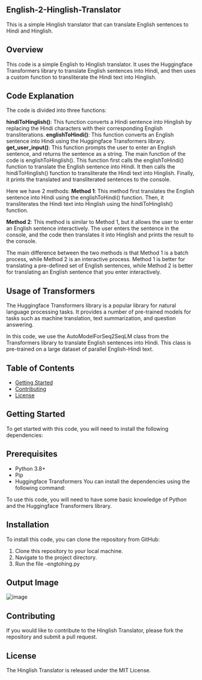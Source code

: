 ## English-2-Hinglish-Translator
This is a simple Hinglish translator that can translate English sentences to Hindi and Hinglish.

## Overview
This code is a simple English to Hinglish translator. It uses the Huggingface Transformers library to translate English sentences into Hindi, and then uses a custom function to transliterate the Hindi text into Hinglish.

## Code Explanation
The code is divided into three functions:

**hindiToHinglish()**: This function converts a Hindi sentence into Hinglish by replacing the Hindi characters with their corresponding English transliterations.
**englishToHindi()**: This function converts an English sentence into Hindi using the Huggingface Transformers library.
**get_user_input()**: This function prompts the user to enter an English sentence, and returns the sentence as a string.
The main function of the code is englishToHinglish(). This function first calls the englishToHindi() function to translate the English sentence into Hindi. It then calls the hindiToHinglish() function to transliterate the Hindi text into Hinglish. Finally, it prints the translated and transliterated sentences to the console.

Here we have 2 methods:
**Method 1**: This method first translates the English sentence into Hindi using the englishToHindi() function. Then, it transliterates the Hindi text into Hinglish using the hindiToHinglish() function.

**Method 2**: This method is similar to Method 1, but it allows the user to enter an English sentence interactively. The user enters the sentence in the console, and the code then translates it into Hinglish and prints the result to the console.

The main difference between the two methods is that Method 1 is a batch process, while Method 2 is an interactive process. Method 1 is better for translating a pre-defined set of English sentences, while Method 2 is better for translating an English sentence that you enter interactively.


## Usage of Transformers
The Huggingface Transformers library is a popular library for natural language processing tasks. It provides a number of pre-trained models for tasks such as machine translation, text summarization, and question answering.

In this code, we use the AutoModelForSeq2SeqLM class from the Transformers library to translate English sentences into Hindi. This class is pre-trained on a large dataset of parallel English-Hindi text.

## Table of Contents
- [Getting Started](#getting-started)
- [Contributing](#contributing)
- [License](#license)

## Getting Started
To get started with this code, you will need to install the following dependencies:

## Prerequisites
- Python 3.8+
- Pip
- Huggingface Transformers
You can install the dependencies using the following command:


To use this code, you will need to have some basic knowledge of Python and the Huggingface Transformers library.

## Installation
To install this code, you can clone the repository from GitHub:
1. Clone this repository to your local machine. 
2. Navigate to the project directory.
3. Run the file -engtohing.py


## Output Image
![image](https://github.com/VAISHNAVIV27/English-2-Hinglish-Translator/assets/94777812/520ecba8-9c3c-4ed8-ac62-95f6fc5ed600)


## Contributing

If you would like to contribute to the Hinglish Translator, please fork the repository and submit a pull request.

## License

The Hinglish Translator is released under the MIT License.
